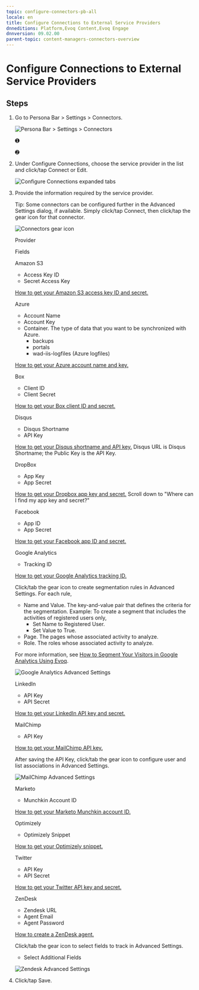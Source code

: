 ```yaml
---
topic: configure-connectors-pb-all
locale: en
title: Configure Connections to External Service Providers
dnneditions: Platform,Evoq Content,Evoq Engage
dnnversion: 09.02.00
parent-topic: content-managers-connectors-overview
---
```


# Configure Connections to External Service Providers

## Steps

1.  Go to Persona Bar \> Settings \> Connectors.
    
    ![Persona Bar > Settings > Connectors](img/scr-pbar-cmg-Settings-E91.png)
    
    ➊
    
    ➋
    
2.  Under Configure Connections, choose the service provider in the list and click/tap Connect or Edit.
    
      
    
    ![Configure Connections expanded tabs](img/scr-pbarSettings-Connectors.gif)
    
      
    
3.  Provide the information required by the service provider.
    
    Tip: Some connectors can be configured further in the Advanced Settings dialog, if available. Simply click/tap Connect, then click/tap the gear icon for that connector.
    
      
    
    ![Connectors gear icon](img/scr-pbarSettings-Connectors-Zendesk-gear.png)
    
      
    
    Provider
    
    Fields
    
    Amazon S3
    
    *   Access Key ID
    *   Secret Access Key
    
    [How to get your Amazon S3 access key ID and secret.](http://docs.aws.amazon.com/AWSSimpleQueueService/latest/SQSGettingStartedGuide/AWSCredentials.html)
    
    Azure
    
    *   Account Name
    *   Account Key
    *   Container. The type of data that you want to be synchronized with Azure.
        *   backups
        *   portals
        *   wad-iis-logfiles (Azure logfiles)
    
    [How to get your Azure account name and key.](https://azure.microsoft.com/en-us/documentation/articles/storage-create-storage-account/#create-a-storage-account)
    
    Box
    
    *   Client ID
    *   Client Secret
    
    [How to get your Box client ID and secret.](https://app.box.com/developers/services)
    
    Disqus
    
    *   Disqus Shortname
    *   API Key
    
    [How to get your Disqus shortname and API key.](http://disqus.com/api/applications/) Disqus URL is Disqus Shortname; the Public Key is the API Key.
    
    DropBox
    
    *   App Key
    *   App Secret
    
    [How to get your Dropbox app key and secret.](https://www.dropbox.com/developers/support) Scroll down to "Where can I find my app key and secret?"
    
    Facebook
    
    *   App ID
    *   App Secret
    
    [How to get your Facebook app ID and secret.](https://developers.facebook.com/docs/apps/register)
    
    Google Analytics
    
    *   Tracking ID
    
    [How to get your Google Analytics tracking ID.](https://support.google.com/analytics/answer/1032385)
    
    Click/tab the gear icon to create segmentation rules in Advanced Settings. For each rule,
    
    *   Name and Value. The key-and-value pair that defines the criteria for the segmentation. Example: To create a segment that includes the activities of registered users only,
        *   Set Name to Registered User.
        *   Set Value to True.
    *   Page. The pages whose associated activity to analyze.
    *   Role. The roles whose associated activity to analyze.
    
    For more information, see [How to Segment Your Visitors in Google Analytics Using Evoq](http://www.dnnsoftware.com/blog/how-to-segment-your-visitors-in-google-analytics-using-evoq).
    
      
    
    ![Google Analytics Advanced Settings](img/scr-pbarSettings-Connectors-GoogleAnalyticsAdvSettings.png)
    
      
    
    LinkedIn
    
    *   API Key
    *   API Secret
    
    [How to get your LinkedIn API key and secret.](https://developer.linkedin.com/docs/oauth2)
    
    MailChimp
    
    *   API Key
    
    [How to get your MailChimp API key.](http://kb.mailchimp.com/integrations/api-integrations/about-api-keys)
    
    After saving the API Key, click/tab the gear icon to configure user and list associations in Advanced Settings.
    
      
    
    ![MailChimp Advanced Settings](img/scr-pbarSettings-Connectors-MailChimpAdvSettings.png)
    
      
    
    Marketo
    
    *   Munchkin Account ID
    
    [How to get your Marketo Munchkin account ID.](http://docs.marketo.com/display/public/DOCS/Add+Munchkin+Tracking+Code+to+Your+Website)
    
    Optimizely
    
    *   Optimizely Snippet
    
    [How to get your Optimizely snippet.](https://help.optimizely.com/Set_Up_Optimizely/Implement_the_Optimizely_snippet#2._Retrieve_the_snippet)
    
    Twitter
    
    *   API Key
    *   API Secret
    
    [How to get your Twitter API key and secret.](https://dev.twitter.com/oauth/overview)
    
    ZenDesk
    
    *   Zendesk URL
    *   Agent Email
    *   Agent Password
    
    [How to create a ZenDesk agent.](https://support.zendesk.com/hc/en-us/articles/203661986-Adding-end-users-agents-and-administrators)
    
    Click/tab the gear icon to select fields to track in Advanced Settings.
    
    *   Select Additional Fields
    
      
    
    ![Zendesk Advanced Settings](img/scr-pbarSettings-Connectors-ZendeskAdvSettings.png)
    
      
    
4.  Click/tap Save.